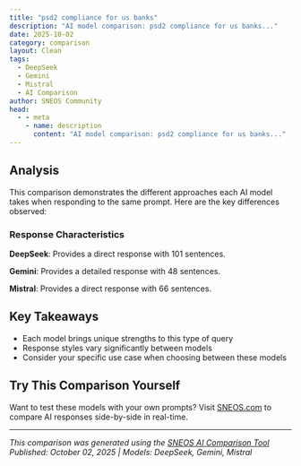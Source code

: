 ```yaml
---
title: "psd2 compliance for us banks"
description: "AI model comparison: psd2 compliance for us banks..."
date: 2025-10-02
category: comparison
layout: Clean
tags:
  - DeepSeek
  - Gemini
  - Mistral
  - AI Comparison
author: SNEOS Community
head:
  - - meta
    - name: description
      content: "AI model comparison: psd2 compliance for us banks..."
---
```


<ChatComparison
  title="psd2 compliance for us banks"
  prompt="psd2 compliance for us banks"
  :responses='{"DeepSeek": "Of course. Here is a comprehensive overview of PSD2 compliance for US banks, broken down into what it is, what it means for US institutions, and the practical steps they are taking.\n\n### Executive Summary\n\n**PSD2 (Revised Payment Services Directive)** is a European Union regulation that does not **directly** apply to US banks. However, it has a profound **indirect impact** because any US bank that processes payments for customers in the European Economic Area (EEA) must comply with its requirements when dealing with European payment accounts and data.\n\nFor US banks, PSD2 is not about a regulatory body like the OCC or FDIC enforcing it, but about their European partner banks and payment processors demanding compliance to continue doing business.\n\n---\n\n### 1. What is PSD2? The Core Principles\n\nPSD2 aims to create a more integrated, competitive, and secure European payments market. Its two most significant pillars for US banks are:\n\n* **Strong Customer Authentication (SCA):** Requires multi-factor authentication for electronic payments. A transaction must be verified using at least two of these three independent elements:\n 1. **Knowledge** (something only the user knows): e.g., a password or PIN.\n 2. **Possession** (something only the user possesses): e.g., a phone, hardware token, or card reader.\n 3. **Inherence** (something the user is): e.g., a fingerprint, facial recognition, or voice pattern.\n *Exemptions exist for low-value transactions, recurring payments, and trusted beneficiaries.*\n\n* **Open Banking via APIs (Access to Account - XS2A):** Mandates that banks provide secure access to their customer account data (with explicit customer consent) to third-party providers (TPPs).\n * **Account Information Service Providers (AISPs):** Can aggregate data from a user\u0027s different bank accounts (e.g., Mint, Yodlee). A US-based fintech acting as an AISP for its European customers needs access.\n * **Payment Initiation Service Providers (PISPs):** Can initiate payments directly from a user\u0027s bank account (e.g., an e-commerce checkout alternative to cards). A US merchant using a PISP to pull funds from a European customer\u0027s account triggers this.\n\n---\n\n### 2. How Does PSD2 Apply to US Banks? The Indirect Enforcement Mechanism\n\nA US bank does not need to change its processes for its domestic US customers because of PSD2. The impact arises in cross-border scenarios:\n\n| Scenario | Why PSD2 Applies |\n| :--- | :--- |\n| **A US customer uses their US-issued card to pay a European online merchant.** | The merchant\u0027s acquiring bank (in Europe) is subject to PSD2. They will require SCA from the cardholder. The US bank\u0027s card network (Visa/Mastercard) must be able to support and route the SCA signals. The US bank must ensure its authentication systems can handle these requests without causing transaction failures. |\n| **A US-based Account Aggregator (AISP) wants to access data for its user who also has an account with a European bank.** | The European bank will only grant access if the AISP is **licensed and regulated** in an EEA country. A US aggregator cannot directly access that data without an EEA license. |\n| **A European customer uses a PISP to pay a US merchant.** | The PISP will initiate the payment from the customer\u0027s European bank account. The US merchant must be able to accept this new payment type, and their US bank must be able to receive these \u0022push payments\u0022 (similar to SEPA credit transfers) into the merchant\u0027s account. |\n| **A US bank has a subsidiary or branch operating within the EEA.** | **This entity is directly subject to PSD2** and must fully comply, including providing APIs for TPPs and implementing SCA. |\n\n**The key takeaway:** Compliance is enforced \u0022on the ground\u0022 in Europe. If a US bank\u0027s transactions fail SCA requirements, European acquirers will decline them. If a US bank cannot receive payments initiated by European PISPs, they lose business.\n\n---\n\n### 3. Practical Compliance Steps for US Banks\n\nUS banks are addressing PSD2 by adapting their systems, primarily through their card network partners and correspondent banking relationships.\n\n1. **SCA and 3D Secure 2.0 (3DS2):**\n * This is the biggest and most immediate technical challenge.\n * **3D Secure 2.0** is the global authentication protocol developed by EMVCo to meet PSD2\u0027s SCA requirements.\n * US banks **must** upgrade their card authentication systems from the older, clunkier 3DS1 (\u0022Verified by Visa,\u0022 \u0022Mastercard SecureCode\u0022) to 3DS2.\n * **3DS2 enables \u0022frictionless flow\u0022** by allowing the transmission of over 100 data points (transaction value, merchant identity, shipping address, etc.) to the bank. The bank\u0027s risk engine can use this data to approve low-risk transactions without challenging the customer, while still stepping up with SCA for higher-risk ones.\n\n2. **Handling Open Banking Requests (TPP Access):**\n * Most US banks do not have to build open APIs for their *US* customers due to PSD2.\n * However, they need processes to handle inquiries from European TPPs. When a European AISP or PISP accesses an account, they identify themselves with an **eIDAS certificate**.\n * US banks must be able to recognize and validate these certificates to distinguish legitimate TPP access from fraudulent attacks. This is often handled by partnering with specialized vendors that manage TPP identification and security.\n\n3. **Payment Operations:**\n * US banks receiving international payments must ensure their systems can process SEPA Credit Transfers and other European payment schemes that are now being initiated by PISPs, with proper identification of the payer.\n\n---\n\n### 4. PSD2 vs. US Open Banking\n\nIt\u0027s crucial to distinguish PSD2 from the state of open banking in the US.\n\n| Feature | **EU (PSD2)** | **United States** |\n| :--- | :--- | :--- |\n| **Regulatory Driver** | **Mandated by law.** Banks must provide API access. | **Market-driven.** No federal mandate for open APIs. Driven by consumer demand and fintech partnerships. |\n| **Data Access** | **Read and Write.** AISPs (read) and PISPs (write). | **Primarily Read-Only.** Done via \u0022screen scraping\u0022 (users sharing login credentials with aggregators) or bilateral API agreements (e.g., Chase with Intuit). |\n| **Authentication** | **SCA is legally required.** | **No federal SCA mandate.** Regulated by guidance (FFIEC) and enforced via liability shifts (e.g., PCI DSS, Reg E for unauthorized transfers). |\n| **Consent** | **Explicit, granular, and revocable consent** is a core requirement. | Less standardized. Often buried in Terms of Service for data aggregators. |\n\n**The US is moving towards its own version:** The CFPB is expected to issue a rule under Section 1033 of the Dodd-Frank Act, which will create a US framework for consumer data sharing. While inspired by PSD2, it will likely have a distinctly American approach.\n\n### Conclusion\n\nFor a US bank, PSD2 compliance is not about fear of a European fine, but about **maintaining operational capability and revenue streams tied to Europe.** The primary focus areas are:\n\n1. **Ensuring SCA/3DS2 compliance** for card-not-present transactions involving European merchants.\n2. **Understanding and managing TPP access** to prevent fraud and service disruptions.\n3. **Adapting payment systems** to handle new payment flows initiated under PSD2 rules.\n\nFailure to adapt means increased transaction decline rates, dissatisfied customers, and lost international business opportunities.", "Gemini": "PSD2 (Revised Payment Services Directive) is a European Union regulation that aims to increase competition, innovation, and security in the payments industry. While it\u0027s an EU regulation, it has implications and lessons for US banks, even though they aren\u0027t directly bound by it. Here\u0027s a breakdown of PSD2\u0027s relevance to US banks:\n\n**Key Concepts of PSD2:**\n\n* **Open Banking:** PSD2 mandates that banks provide access to customer account information (with explicit customer consent) to authorized third-party providers (TPPs). This access is typically provided through APIs (Application Programming Interfaces). Two key types of TPPs are:\n * **Account Information Service Providers (AISPs):** Aggregate financial information from multiple accounts held at different banks to provide a consolidated view to the customer.\n * **Payment Initiation Service Providers (PISPs):** Initiate payments directly from a customer\u0027s bank account on behalf of the merchant. This bypasses traditional card networks.\n\n* **Strong Customer Authentication (SCA):** PSD2 requires stronger authentication for online payments to reduce fraud. SCA typically involves using two or more of the following factors:\n * **Knowledge:** Something only the user knows (e.g., password, PIN)\n * **Possession:** Something only the user possesses (e.g., mobile phone, security token)\n * **Inherence:** Something the user is (e.g., fingerprint, facial recognition)\n\n* **Enhanced Security:** PSD2 establishes strict security requirements for payment service providers to protect customer data and prevent fraud.\n\n**Why PSD2 Matters to US Banks (Indirect Impacts \u0026 Lessons):**\n\n1. **Competitive Landscape:**\n * **Global Competition:** US banks compete with European banks that *are* subject to PSD2. If European banks develop innovative services and solutions due to PSD2, they might have a competitive advantage, even in the US market.\n * **Fintech Disruption:** PSD2 fosters innovation by enabling fintech companies to access bank data and create new payment solutions. This increased competition can put pressure on US banks to innovate and offer better services. US banks should be aware of these emerging payment solutions.\n\n2. **Customer Expectations:**\n * **Demand for Convenience and Transparency:** Customers, especially those who are globally aware, may start expecting similar levels of convenience, transparency, and security in their banking experiences in the US as they see being offered in Europe due to PSD2.\n * **Data Portability:** Customers are increasingly demanding greater control over their financial data and the ability to easily move it between different providers. PSD2 has set a precedent for this.\n\n3. **Innovation and New Revenue Streams:**\n * **API Opportunity:** US banks can proactively develop and offer APIs to third-party providers, even without a legal mandate. This can create new revenue streams and partnerships, and help improve customer experiences. They can learn from the PSD2 API standards and best practices.\n * **New Payment Methods:** US banks can explore and adopt alternative payment methods enabled by open banking principles, potentially reducing reliance on traditional card networks and their associated fees.\n\n4. **Security Best Practices:**\n * **SCA Adoption:** While not mandated, US banks can implement SCA techniques to enhance the security of online payments and reduce fraud. This is a good practice regardless of PSD2.\n * **Data Protection:** PSD2 has a strong focus on data protection and security. US banks can learn from the security standards and best practices defined in PSD2 to improve their own data security posture and comply with existing US regulations like CCPA and GLBA.\n\n5. **Regulation and Compliance:**\n * **Future Regulation:** While there\u0027s no direct equivalent to PSD2 in the US, the concept of open banking and data sharing is gaining traction. US regulators may eventually introduce similar regulations to promote competition and innovation in the financial services sector. Understanding PSD2 can help US banks prepare for potential future regulatory changes.\n * **Cross-Border Payments:** If a US bank operates in Europe or facilitates cross-border payments to European customers, it may need to comply with certain aspects of PSD2, especially concerning SCA.\n\n**How US Banks Can Respond to the PSD2 Landscape:**\n\n* **Monitor Global Trends:** Stay informed about developments in the European payments landscape and the impact of PSD2.\n* **Develop API Strategies:** Explore the potential of APIs and consider developing a comprehensive API strategy to enable open banking services.\n* **Enhance Security Measures:** Implement SCA techniques and strengthen data security practices to protect customer data and prevent fraud.\n* **Innovate and Collaborate:** Partner with fintech companies and develop innovative payment solutions to meet evolving customer needs.\n* **Engage with Regulators:** Participate in discussions with US regulators about open banking and data sharing to help shape future regulations.\n* **Customer education:** Clearly communicate security measures and changes to customers.\n\n**In summary, even though US banks aren\u0027t directly subject to PSD2, they need to be aware of its implications and the broader trends it represents. By embracing open banking principles, enhancing security, and innovating, US banks can remain competitive in the evolving global payments landscape and meet the rising expectations of their customers.**\n", "Mistral": "The Payment Services Directive 2 (PSD2) is a European regulation that aims to increase competition and innovation in the payments industry while enhancing security and consumer protection. Although PSD2 is primarily applicable to financial institutions within the European Economic Area (EEA), U.S. banks may still need to consider its implications, especially if they operate in Europe or have European customers. Here are some key points for U.S. banks to consider regarding PSD2 compliance:\n\n### 1. **Scope and Applicability**\n - **European Operations**: If a U.S. bank has operations or subsidiaries in the EEA, those entities must comply with PSD2.\n - **Cross-Border Services**: If a U.S. bank provides services to European customers, it may need to comply with certain aspects of PSD2, particularly those related to consumer protection and security.\n\n### 2. **Strong Customer Authentication (SCA)**\n - **SCA Requirements**: PSD2 mandates the use of Strong Customer Authentication for electronic payments. This involves using at least two of the following three elements: something the user knows (e.g., a password), something the user has (e.g., a mobile device), and something the user is (e.g., a fingerprint).\n - **Implementation**: U.S. banks should ensure that their authentication processes for European customers meet these requirements.\n\n### 3. **Open Banking and APIs**\n - **Access to Accounts**: PSD2 requires banks to provide third-party providers (TPPs) with access to customer accounts through APIs, provided the customer consents.\n - **API Development**: U.S. banks with European operations should develop and maintain APIs that comply with PSD2 standards.\n\n### 4. **Third-Party Providers (TPPs)**\n - **Account Information Service Providers (AISPs)**: These are entities that provide consolidated information on one or more payment accounts held by the payment service user with another payment service provider or with more than one payment service provider.\n - **Payment Initiation Service Providers (PISPs)**: These are entities that initiate a payment order at the request of the payment service user with respect to a payment account held at another payment service provider.\n - **Compliance**: U.S. banks should ensure they can interact with TPPs in a compliant manner, including providing the necessary access and security measures.\n\n### 5. **Consumer Protection**\n - **Transparency**: PSD2 emphasizes transparency in fees and charges. U.S. banks should ensure that their fee structures are clear and transparent for European customers.\n - **Dispute Resolution**: Banks must have robust dispute resolution mechanisms in place to handle customer complaints effectively.\n\n### 6. **Data Security and Privacy**\n - **GDPR Compliance**: While PSD2 focuses on payment services, compliance with the General Data Protection Regulation (GDPR) is also crucial for handling European customer data.\n - **Security Measures**: Banks must implement robust security measures to protect customer data and ensure compliance with both PSD2 and GDPR.\n\n### 7. **Regulatory Oversight**\n - **Local Regulators**: U.S. banks with European operations must comply with local regulatory requirements and may need to register with local authorities.\n - **Coordination**: Banks should coordinate with their European subsidiaries to ensure compliance with PSD2 and other relevant regulations.\n\n### 8. **Technical Standards**\n - **Regulatory Technical Standards (RTS)**: The European Banking Authority (EBA) has issued RTS that provide detailed requirements for SCA and secure communication. U.S. banks should ensure their systems comply with these standards.\n\n### 9. **Monitoring and Reporting**\n - **Compliance Monitoring**: Banks should have systems in place to monitor compliance with PSD2 requirements.\n - **Reporting**: Regular reporting to regulatory authorities may be required, and banks should be prepared to provide detailed information on their compliance efforts.\n\n### 10. **Legal and Compliance Teams**\n - **Expertise**: U.S. banks should ensure their legal and compliance teams are well-versed in PSD2 requirements and can provide guidance on compliance strategies.\n - **Training**: Regular training for staff on PSD2 compliance and related regulations is essential.\n\nBy addressing these key points, U.S. banks can ensure they are prepared to meet PSD2 requirements and maintain compliance, even if their primary operations are outside the EEA."}' 
  published-date="08:08"
/>

## Analysis

This comparison demonstrates the different approaches each AI model takes when responding to the same prompt. Here are the key differences observed:

### Response Characteristics

**DeepSeek**: Provides a direct response with 101 sentences. 

**Gemini**: Provides a detailed response with 48 sentences. 

**Mistral**: Provides a direct response with 66 sentences. 

## Key Takeaways

- Each model brings unique strengths to this type of query
- Response styles vary significantly between models
- Consider your specific use case when choosing between these models

## Try This Comparison Yourself

Want to test these models with your own prompts? Visit [SNEOS.com](https://sneos.com) to compare AI responses side-by-side in real-time.

---

*This comparison was generated using the [SNEOS AI Comparison Tool](https://sneos.com)*
*Published: October 02, 2025 | Models: DeepSeek, Gemini, Mistral*
